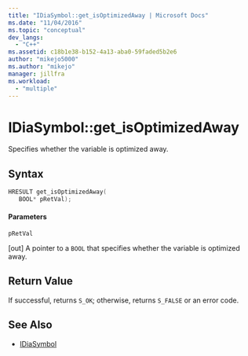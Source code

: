 ```yaml
---
title: "IDiaSymbol::get_isOptimizedAway | Microsoft Docs"
ms.date: "11/04/2016"
ms.topic: "conceptual"
dev_langs:
  - "C++"
ms.assetid: c18b1e38-b152-4a13-aba0-59faded5b2e6
author: "mikejo5000"
ms.author: "mikejo"
manager: jillfra
ms.workload:
  - "multiple"
---
```

# IDiaSymbol::get_isOptimizedAway
Specifies whether the variable is optimized away.

## Syntax

```C++
HRESULT get_isOptimizedAway(
   BOOL* pRetVal);
```

#### Parameters
 `pRetVal`

[out] A pointer to a `BOOL` that specifies whether the variable is optimized away.

## Return Value
 If successful, returns `S_OK`; otherwise, returns `S_FALSE` or an error code.

## See Also
- [IDiaSymbol](../../debugger/debug-interface-access/idiasymbol.md)